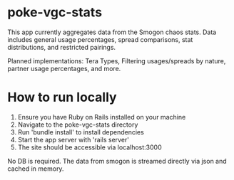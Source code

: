 # poke-vgc-stats

This app currently aggregates data from the Smogon chaos stats. Data includes general usage percentages, spread comparisons, stat distributions, and restricted pairings.

Planned implementations: Tera Types, Filtering usages/spreads by nature, partner usage percentages, and more.

# How to run locally

1. Ensure you have Ruby on Rails installed on your machine
2. Navigate to the poke-vgc-stats directory
3. Run 'bundle install' to install dependencies
4. Start the app server with 'rails server'
5. The site should be accessible via localhost:3000

No DB is required. The data from smogon is streamed directly via json and cached in memory.

